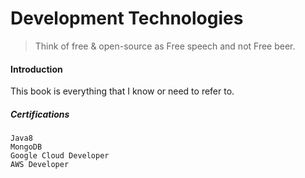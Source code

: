 # Development Technologies

> Think of free & open-source as Free speech and not Free beer.

#### Introduction

This book is everything that I know or need to refer to.

##### Certifications

```
Java8
MongoDB
Google Cloud Developer
AWS Developer
```

##### 



